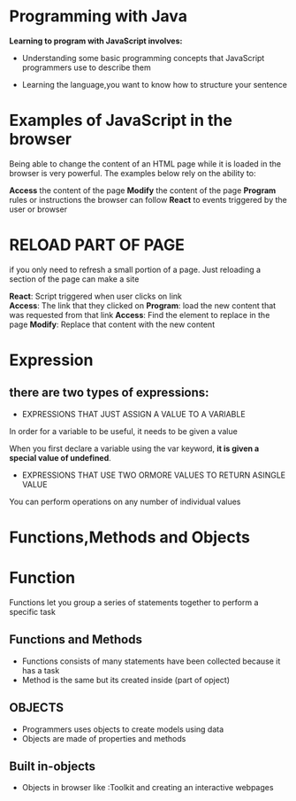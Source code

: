 #   Programming with Java

 **Learning to program with JavaScript involves:**

* Understanding some basic programming concepts that JavaScript programmers use to
describe them

* Learning the language,you want to know how to structure your sentence


#   Examples of JavaScript in the browser

Being able to change the content of an HTML page while it is loaded in
the browser is very powerful. The examples below rely on the ability to:

**Access** the content of the page
**Modify** the content of the page
**Program** rules or instructions the browser can follow
**React** to events triggered by the user or browser 

#   RELOAD PART OF PAGE 

 if you only need to refresh a small portion of a page.
 Just reloading a section of the page can make a site

**React**: Script triggered when user clicks on link  
**Access**: The link that they clicked on
**Program**: load the new content that was requested from that link
**Access**: Find the element to replace in the page
**Modify**: Replace that content with the new content 


#   Expression

##  there are two types of expressions:

*   EXPRESSIONS THAT JUST ASSIGN A VALUE TO A VARIABLE 

In order for a variable to be useful, it needs to be
given a value

When you first declare a variable using the var keyword, **it is given a special value of undefined**.

*   EXPRESSIONS THAT USE TWO ORMORE VALUES TO RETURN ASINGLE VALUE 

You can perform operations on any number of individual values



#   Functions,Methods and Objects 

#   Function

Functions let you group a series of statements together to perform a
specific task

##  Functions and Methods

*   Functions consists of many statements have been collected because it has a task
*   Method is the same but its created inside (part of opject)

##  OBJECTS

*   Programmers uses objects to create models using data
*   Objects are made of properties and methods

##  Built in-objects

*   Objects in browser like :Toolkit and creating an interactive webpages